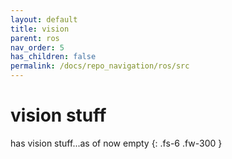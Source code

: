 ```yaml
---
layout: default
title: vision
parent: ros
nav_order: 5
has_children: false
permalink: /docs/repo_navigation/ros/src
---
```


# vision stuff

has vision stuff...as of now empty
{: .fs-6 .fw-300 }
